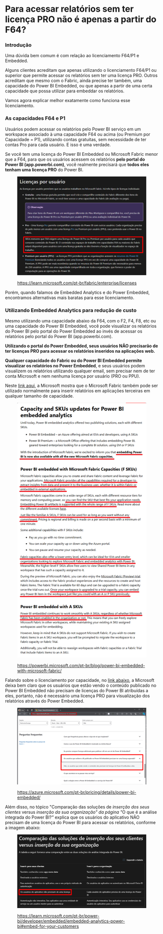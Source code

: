 # Para acessar relatórios sem ter licença PRO não é apenas a partir do F64?

### Introdução

Uma dúvida bem comum é com relação ao licenciamento F64/P1 e Embedded.

Alguns clientes acreditam que apenas utilizando o licenciamento F64/P1 ou superior que permite acessar os relatórios sem ter uma licença PRO. Outros acreditam que mesmo com o Fabric, ainda precise ter também, uma capacidade do Power BI Embedded, ou que apenas a partir de uma certa capacidade que possa utilizar para embeddar os relatórios.

Vamos agora explicar melhor exatamente como funciona esse licenciamento.



### As capacidades F64 e P1

Usuários podem acessar os relatórios pelo Power BI serviço em um workspace associado à uma capacidade F64 ou acima (ou Premium por Capacidade = P1), utilizando contas gratuitas, sem necessidade de ter contas Pro para cada usuário. E isso é uma verdade.

Se você tem uma licença do Power BI Embedded ou Microsoft Fabric menor que a F64, para que os usuários acessem os relatórios **pelo portal do Power BI (app.powerbi.com)**, você realmente precisará que **todos eles tenham uma licença PRO** do Power BI.

<figure><img src="../../.gitbook/assets/image (430).png" alt=""><figcaption><p><a href="https://learn.microsoft.com/pt-br/fabric/enterprise/licenses">https://learn.microsoft.com/pt-br/fabric/enterprise/licenses</a></p></figcaption></figure>

Porém, quando falamos de Embedded Analytics e do Power Embedded, encontramos alternativas mais baratas para esse licenciamento.



### Utilizando Embedded Analytics para redução de custo

Mesmo utilizando uma capacidade abaixo da F64, com o F2, F4, F8, etc ou uma capacidade do Power BI Embedded, você pode visualizar os relatórios do Power BI pelo portal do Power Embedded ao invés de acessar os relatórios pelo portal do Power BI (app.powerbi.com).

**Utilizando o portal do Power Embedded, seus usuários NÃO precisarão de ter licenças PRO para acessar os relatórios inseridos na aplicações web.**

**Qualquer capacidade do Fabric ou do Power BI Embedded permite visualizar os relatórios no Power Embedded**, e seus usuários podem visualizem os relatórios utilizando qualquer email, sem precisar nem de ter conta Microsoft e nem nenhuma licença por usuário (PRO ou PPU).

Neste [link aqui](https://powerbi.microsoft.com/pt-br/blog/power-bi-embedded-with-microsoft-fabric/), a Microsoft mostra que o Microsoft Fabric também pode ser utilizado normalmente para inserir relatórios em aplicações terceiras em qualquer tamanho de capacidade.

<figure><img src="../../.gitbook/assets/image (405).png" alt=""><figcaption><p><a href="https://powerbi.microsoft.com/pt-br/blog/power-bi-embedded-with-microsoft-fabric/">https://powerbi.microsoft.com/pt-br/blog/power-bi-embedded-with-microsoft-fabric/</a></p></figcaption></figure>



Falando sobre o licenciamento por capacidade, no [link abaixo](https://azure.microsoft.com/pt-br/pricing/details/power-bi-embedded/), a Microsoft deixa bem claro que os usuários que estão vendo o conteúdo publicado no Power BI Embedded não precisam de licenças do Power BI atribuídas a eles, portanto, não é necessário uma licença PRO para visualização dos relatórios através do Power Embedded.

<figure><img src="../../.gitbook/assets/image.png" alt=""><figcaption><p><a href="https://azure.microsoft.com/pt-br/pricing/details/power-bi-embedded/">https://azure.microsoft.com/pt-br/pricing/details/power-bi-embedded/</a></p></figcaption></figure>



Além disso, no tópico "Comparação das soluções de _inserção dos seus clientes_ versus _inserção da sua organização" da página "_&#x4F; que é a análise integrada do Power BI?_"_ explica que os usuários do aplicativo NÃO precisam de uma licença do Power BI para acessar os relatórios, conforme a imagem abaixo:

<figure><img src="../../.gitbook/assets/image (431).png" alt=""><figcaption><p><a href="https://learn.microsoft.com/pt-br/power-bi/developer/embedded/embedded-analytics-power-bi#embed-for-your-customers">https://learn.microsoft.com/pt-br/power-bi/developer/embedded/embedded-analytics-power-bi#embed-for-your-customers</a></p></figcaption></figure>

